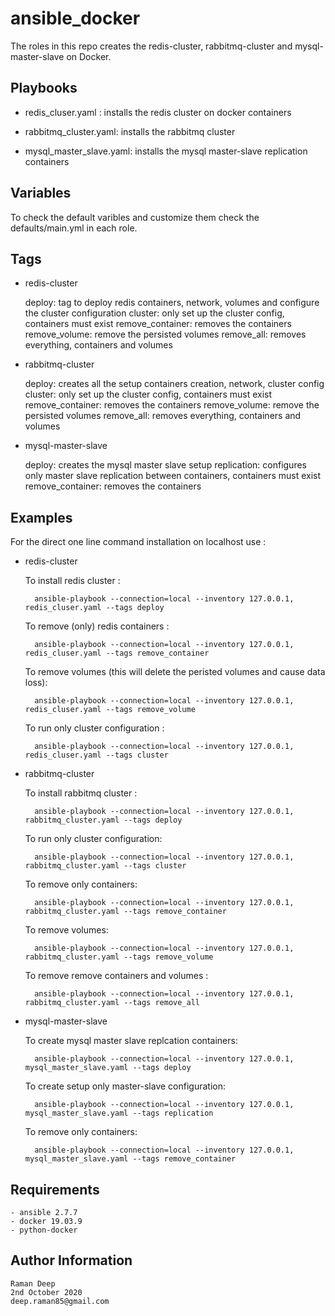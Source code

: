 ansible_docker
==============

The roles in this repo creates the redis-cluster, rabbitmq-cluster and mysql-master-slave on Docker.


Playbooks
---------

- redis_cluser.yaml : installs the redis cluster on docker containers

- rabbitmq_cluster.yaml: installs the rabbitmq cluster

- mysql_master_slave.yaml: installs the mysql master-slave replication containers

Variables
---------

To check the default varibles and customize them check the defaults/main.yml in each role.


Tags
----

- redis-cluster
	
	deploy: tag to deploy redis containers, network, volumes and configure the cluster configuration
	cluster: only set up the cluster config, containers must exist
	remove_container: removes the containers
	remove_volume: remove the persisted volumes
	remove_all: removes everything, containers and volumes
	
- rabbitmq-cluster

	deploy: creates all the setup containers creation, network, cluster config
	cluster: only set up the cluster config, containers must exist
	remove_container: removes the containers
	remove_volume: remove the persisted volumes
	remove_all: removes everything, containers and volumes

- mysql-master-slave
	
	deploy: creates the mysql master slave setup
	replication: configures only master slave replication between containers, containers must exist
	remove_container: removes the containers


Examples 
--------

For the direct one line command installation on localhost use :

- redis-cluster
	
	To install redis cluster :
	
		ansible-playbook --connection=local --inventory 127.0.0.1, redis_cluser.yaml --tags deploy
	
	To remove (only) redis containers :
	
		ansible-playbook --connection=local --inventory 127.0.0.1, redis_cluser.yaml --tags remove_container
	
	To remove volumes (this will delete the peristed volumes and cause data loss):
	
		ansible-playbook --connection=local --inventory 127.0.0.1, redis_cluser.yaml --tags remove_volume
		
    To run only cluster configuration :
    
		ansible-playbook --connection=local --inventory 127.0.0.1, redis_cluser.yaml --tags cluster

	
- rabbitmq-cluster

	To install rabbitmq cluster :
	
		ansible-playbook --connection=local --inventory 127.0.0.1, rabbitmq_cluster.yaml --tags deploy
	
	To run only cluster configuration:
		
		ansible-playbook --connection=local --inventory 127.0.0.1, rabbitmq_cluster.yaml --tags cluster
		
	To remove only containers:
		
		ansible-playbook --connection=local --inventory 127.0.0.1, rabbitmq_cluster.yaml --tags remove_container
		
	To remove volumes:
	
		ansible-playbook --connection=local --inventory 127.0.0.1, rabbitmq_cluster.yaml --tags remove_volume
	
	To remove remove containers and volumes :
	
		ansible-playbook --connection=local --inventory 127.0.0.1, rabbitmq_cluster.yaml --tags remove_all
		

- mysql-master-slave

	To create mysql master slave replcation containers:
	
		ansible-playbook --connection=local --inventory 127.0.0.1,  mysql_master_slave.yaml --tags deploy
	
	To create setup only master-slave configuration:
	
		ansible-playbook --connection=local --inventory 127.0.0.1,  mysql_master_slave.yaml --tags replication
	
	To remove only containers:
		
		ansible-playbook --connection=local --inventory 127.0.0.1, mysql_master_slave.yaml --tags remove_container


Requirements
------------

	- ansible 2.7.7
	- docker 19.03.9
	- python-docker


Author Information
------------------

	Raman Deep
	2nd October 2020
	deep.raman85@gmail.com

